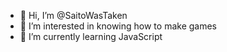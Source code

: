 - 👋 Hi, I’m @SaitoWasTaken
- 👀 I’m interested in knowing how to make games
- 🌱 I’m currently learning JavaScript

<!---
SaitoWasTaken/SaitoWasTaken is a ✨ special ✨ repository because its `README.md` (this file) appears on your GitHub profile.
You can click the Preview link to take a look at your changes.
--->
